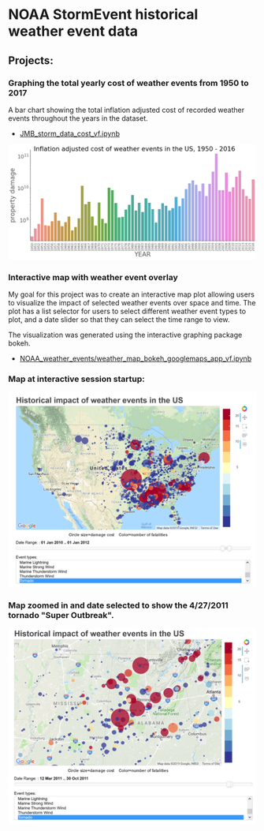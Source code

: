# NOAA StormEvent historical weather event data

## Projects:

### Graphing the total yearly cost of weather events from 1950 to 2017

A bar chart showing the total inflation adjusted cost of recorded weather events throughout the years in the dataset.

- [JMB_storm_data_cost_vf.ipynb](http://nbviewer.jupyter.org/github/johnmburt/projects/blob/master/NOAA_weather_events/JMB_storm_data_cost_vf.ipynb)

![yearly cost](yearly_cost.png)


### Interactive map with weather event overlay 

My goal for this project was to create an interactive map plot allowing users to visualize the impact of selected weather events over space and time. The plot has a list selector for users to select different weather event types to plot, and a date slider so that they can select the time range to view. 

The visualization was generated using the interactive graphing package bokeh.

- [NOAA_weather_events/weather_map_bokeh_googlemaps_app_vf.ipynb](http://nbviewer.jupyter.org/github/johnmburt/projects/blob/master/NOAA_weather_events/weather_map_bokeh_googlemaps_app_vf.ipynb)

### Map at interactive session startup:

![NOAA weather map](./weather_event_map.png)

### Map zoomed in and date selected to show the 4/27/2011 tornado "Super Outbreak".
![NOAA weather map](./weather_event_map_04-27-11_outbreak.png)
